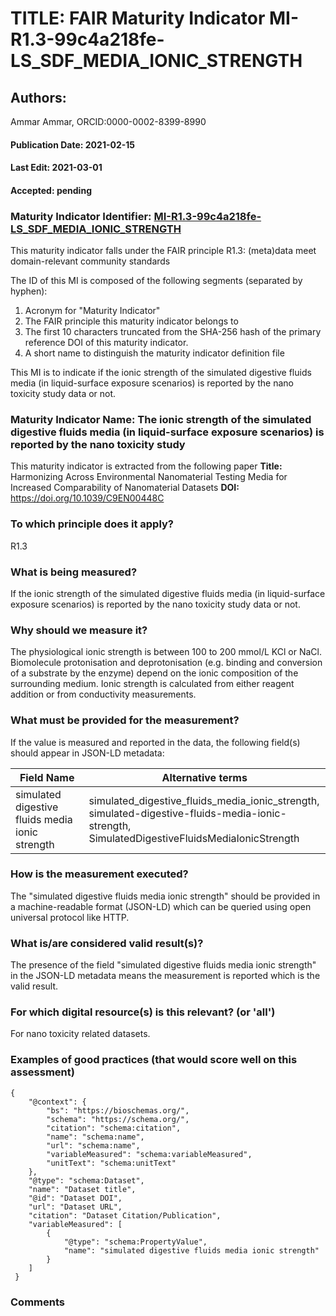 # TITLE: FAIR Maturity Indicator MI-R1.3-99c4a218fe-LS_SDF_MEDIA_IONIC_STRENGTH

## Authors: 
Ammar Ammar, ORCID:0000-0002-8399-8990

#### Publication Date: 2021-02-15
#### Last Edit: 2021-03-01
#### Accepted: pending

### Maturity Indicator Identifier: [MI-R1.3-99c4a218fe-LS_SDF_MEDIA_IONIC_STRENGTH](https://w3id.org/fair/maturity_indicator/terms/Gen2/MI-R1.3-99c4a218fe-LS_SDF_MEDIA_IONIC_STRENGTH)

This maturity indicator falls under the FAIR principle R1.3:
(meta)data meet domain-relevant community standards

The ID of this MI is composed of the following segments (separated by hyphen):
1. Acronym for "Maturity Indicator"
1. The FAIR principle this maturity indicator belongs to
1. The first 10 characters truncated from the SHA-256 hash of the primary reference DOI of this maturity indicator.
1. A short name to distinguish the maturity indicator definition file

This MI is to indicate if the ionic strength of the simulated digestive fluids media (in liquid-surface exposure scenarios) is reported by the nano toxicity study data or not.

### Maturity Indicator Name:  The ionic strength of the simulated digestive fluids media (in liquid-surface exposure scenarios) is reported by the nano toxicity study

This maturity indicator is extracted from the following paper 
**Title:** Harmonizing Across Environmental Nanomaterial Testing Media for Increased Comparability of Nanomaterial Datasets
**DOI:** https://doi.org/10.1039/C9EN00448C

### To which principle does it apply?  
R1.3

### What is being measured?
If the ionic strength of the simulated digestive fluids media (in liquid-surface exposure scenarios) is reported by the nano toxicity study data or not.

### Why should we measure it?
The physiological ionic strength is between 100 to 200 mmol/L KCl or NaCl.
Biomolecule protonisation and deprotonisation (e.g. binding and conversion of a substrate by the enzyme) depend on the ionic composition of the surrounding medium.
Ionic strength is calculated from either reagent addition or from conductivity measurements.

### What must be provided for the measurement?
If the value is measured and reported in the data, the following field(s) should appear in JSON-LD metadata: 

| Field Name                                      | Alternative terms                                                                                                                                   |
| ----------------------------------------------- | --------------------------------------------------------------------------------------------------------------------------------------------------- |
| simulated digestive fluids media ionic strength | simulated_digestive_fluids_media_ionic_strength,<br>simulated-digestive-fluids-media-ionic-strength,<br>SimulatedDigestiveFluidsMediaIonicStrength  |

### How is the measurement executed?
The "simulated digestive fluids media ionic strength" should be provided in a machine-readable format (JSON-LD) which can be queried using open universal protocol like HTTP.

### What is/are considered valid result(s)?
The presence of the field "simulated digestive fluids media ionic strength" in the JSON-LD metadata means the measurement is reported which is the valid result.

### For which digital resource(s) is this relevant? (or 'all')
For nano toxicity related datasets.  

### Examples of good practices (that would score well on this assessment)
```{json}
{
 	"@context": {
 		"bs": "https://bioschemas.org/",
 		"schema": "https://schema.org/",
 		"citation": "schema:citation",
 		"name": "schema:name",
 		"url": "schema:name",
 		"variableMeasured": "schema:variableMeasured",
 		"unitText": "schema:unitText"
 	},
 	"@type": "schema:Dataset",
 	"name": "Dataset title",
 	"@id": "Dataset DOI",
 	"url": "Dataset URL",
 	"citation": "Dataset Citation/Publication",
 	"variableMeasured": [
 		{
 			"@type": "schema:PropertyValue",
 			"name": "simulated digestive fluids media ionic strength"
 		}
 	]
 }
```

### Comments

